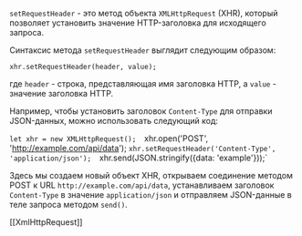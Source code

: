 `setRequestHeader` - это метод объекта `XMLHttpRequest` (XHR), который позволяет установить значение HTTP-заголовка для исходящего запроса.

Синтаксис метода `setRequestHeader` выглядит следующим образом:

`xhr.setRequestHeader(header, value);`

где `header` - строка, представляющая имя заголовка HTTP, а `value` - значение заголовка HTTP.

Например, чтобы установить заголовок `Content-Type` для отправки JSON-данных, можно использовать следующий код:

`let xhr = new XMLHttpRequest(); 
`xhr.open('POST', 'http://example.com/api/data');
`xhr.setRequestHeader('Content-Type', 'application/json'); 
`xhr.send(JSON.stringify({data: 'example'}));`

Здесь мы создаем новый объект XHR, открываем соединение методом POST к URL `http://example.com/api/data`, устанавливаем заголовок `Content-Type` в значение `application/json` и отправляем JSON-данные в теле запроса методом `send()`.


[[XmlHttpRequest]]